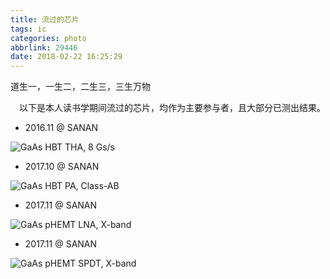 ```yaml
---
title: 流过的芯片
tags: ic
categories: photo
abbrlink: 29446
date: 2018-02-22 16:25:29
---
```


  道生一，一生二，二生三，三生万物
<!--more-->
　以下是本人读书学期间流过的芯片，均作为主要参与者，且大部分已测出结果。

- 2016.11 @ SANAN

![GaAs HBT THA, 8 Gs/s](/img/THA1.png)

- 2017.10 @ SANAN

![GaAs HBT PA, Class-AB](/img/PA1.jpg)

- 2017.11 @ SANAN

![GaAs pHEMT LNA, X-band](/img/LNA1.jpg)

- 2017.11 @ SANAN

![GaAs pHEMT SPDT, X-band](/img/SPDT1.jpg)